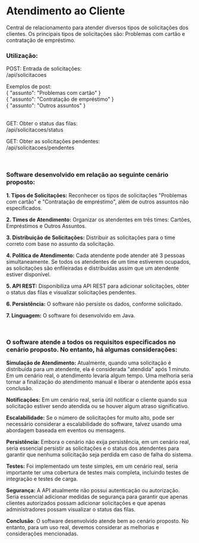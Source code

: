 # Atendimento ao Cliente
Central de relacionamento para atender diversos tipos de solicitações dos clientes. Os principais tipos de solicitações são: Problemas com cartão e contratação de empréstimo. 

<h3>Utilização:</h3>

POST: Entrada de solicitações:<br />
/api/solicitacoes

Exemplos de post:<br />
{ "assunto": "Problemas com cartão" } <br />
{ "assunto": "Contratação de empréstimo" } <br />
{ "assunto": "Outros assuntos" } <br /><br />

GET: Obter o status das filas:<br />
/api/solicitacoes/status

GET: Obter as solicitações pendentes:<br />
/api/solicitacoes/pendentes

<br />
<h3>Software desenvolvido em relação ao seguinte cenário proposto:</h3>

<strong>1. Tipos de Solicitações:</strong> Reconhecer os tipos de solicitações "Problemas com cartão" e "Contratação de empréstimo", além de outros assuntos não especificados.

<strong>2. Times de Atendimento:</strong> Organizar os atendentes em três times: Cartões, Empréstimos e Outros Assuntos.

<strong>3. Distribuição de Solicitações:</strong> Distribuir as solicitações para o time correto com base no assunto da solicitação.

<strong>4. Política de Atendimento:</strong> Cada atendente pode atender até 3 pessoas simultaneamente. Se todos os atendentes de um time estiverem ocupados, as solicitações são enfileiradas e distribuídas assim que um atendente estiver disponível.

<strong>5. API REST:</strong> Disponibiliza uma API REST para adicionar solicitações, obter o status das filas e visualizar solicitações pendentes.

<strong>6. Persistência:</strong> O software não persiste os dados, conforme solicitado.

<strong>7. Linguagem:</strong> O software foi desenvolvido em Java.

<br />
<h3>O software atende a todos os requisitos especificados no cenário proposto. No entanto, há algumas considerações:</h3>

<strong>Simulação de Atendimento:</strong> Atualmente, quando uma solicitação é distribuída para um atendente, ela é considerada "atendida" após 1 minuto. Em um cenário real, o atendimento levaria algum tempo. Uma melhoria seria tornar a finalização do atendimento manual e liberar o atendente após essa conclusão.

<strong>Notificações:</strong> Em um cenário real, seria útil notificar o cliente quando sua solicitação estiver sendo atendida ou se houver algum atraso significativo.

<strong>Escalabilidade:</strong> Se o número de solicitações for muito alto, pode ser necessário considerar a escalabilidade do software, talvez usando uma abordagem baseada em eventos ou mensagens.

<strong>Persistência:</strong> Embora o cenário não exija persistência, em um cenário real, seria essencial persistir as solicitações e o status dos atendentes para garantir que nenhuma solicitação seja perdida em caso de falha do sistema.

<strong>Testes:</strong> Foi implementado um teste simples, em um cenário real, seria importante ter uma cobertura de testes mais completa, incluindo testes de integração e testes de carga.

<strong>Segurança:</strong> A API atualmente não possui autenticação ou autorização. Seria essencial adicionar medidas de segurança para garantir que apenas clientes autorizados possam adicionar solicitações e que apenas administradores possam visualizar o status das filas.


<strong>Conclusão</strong>: O software desenvolvido atende bem ao cenário proposto. No entanto, para um uso real, devemos considerar as melhorias e considerações mencionadas.

